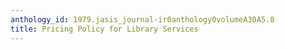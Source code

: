 ```yaml
---
anthology_id: 1979.jasis_journal-ir0anthology0volumeA30A5.8
title: Pricing Policy for Library Services
---
```

